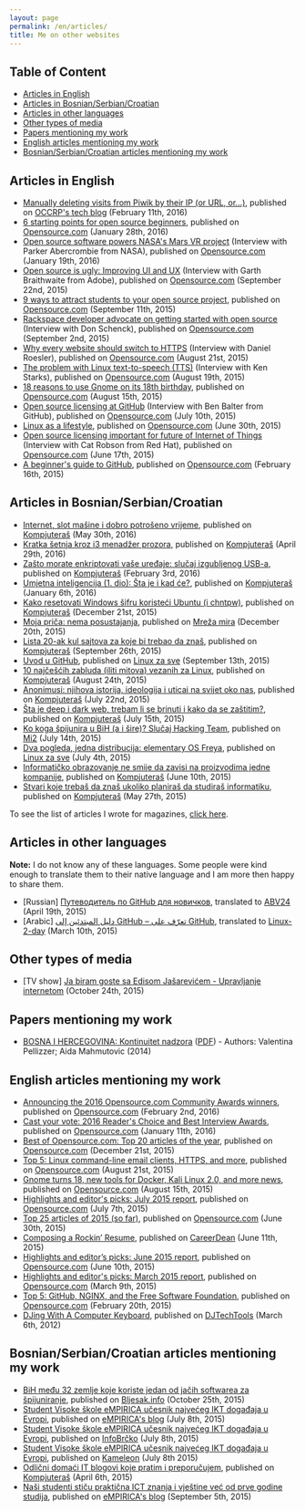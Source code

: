 ```yaml
---
layout: page
permalink: /en/articles/
title: Me on other websites
---
```


## Table of Content

* [Articles in English](#articles-in-english)
* [Articles in Bosnian/Serbian/Croatian](#articles-in-bosnianserbiancroatian)
* [Articles in other languages](#articles-in-other-languages)
* [Other types of media](#other-types-of-media)
* [Papers mentioning my work](#papers-mentioning-my-work)
* [English articles mentioning my work](#english-articles-mentioning-my-work)
* [Bosnian/Serbian/Croatian articles mentioning my work](#bosnianserbiancroatian-articles-mentioning-my-work)

## Articles in English

* [Manually deleting visits from Piwik by their IP (or URL,  or...)](https://tech.occrp.org/2016/02/manually-deleting-visits-from-piwik-by-their-ip-or-url-or.../), published on [OCCRP's tech blog](https://tech.occrp.org) (February 11th, 2016)
* [6 starting points for open source beginners](https://opensource.com/life/16/1/6-beginner-open-source), published on [Opensource.com](http://opensource.com) (January 28th, 2016)
* [Open source software powers NASA's Mars VR project](https://opensource.com/life/16/1/scale14x-interview-parker-abercrombie-nasa) (Interview with Parker Abercrombie from NASA), published on [Opensource.com](http://opensource.com) (January 19th, 2016)
* [Open source is ugly: Improving UI and UX](https://opensource.com/life/15/9/ato-interview-garth-braithwaite) (Interview with Garth Braithwaite from Adobe), published on [Opensource.com](http://opensource.com) (September 22nd, 2015)
* [9 ways to attract students to your open source project](http://opensource.com/education/15/9/what-attracts-students-to-your-project),
  published on [Opensource.com](http://opensource.com) (September 11th, 2015)
* [Rackspace developer advocate on getting started with open source](http://opensource.com/life/15/9/interview-don-schenck-rackspace) (Interview with Don Schenck), published on [Opensource.com](http://opensource.com) (September 2nd, 2015)
* [Why every website should switch to HTTPS](https://opensource.com/business/15/8/interview-daniel-roesler-utilityapi) (Interview with Daniel Roesler), published on [Opensource.com](http://opensource.com) (August 21st, 2015)
* [The problem with Linux text-to-speech (TTS)](https://opensource.com/life/15/8/interview-ken-starks-texas-linux-fest) (Interview with Ken Starks), published on [Opensource.com](http://opensource.com) (August 19th, 2015)
* [18 reasons to use Gnome on its 18th birthday](http://opensource.com/life/15/8/gnome-turns-18), published on [Opensource.com](http://opensource.com) (August 15th, 2015)
* [Open source licensing at GitHub](http://opensource.com/life/15/7/interview-ben-balter-github) (Interview with Ben Balter from GitHub), published on  [Opensource.com](http://opensource.com) (July 10th, 2015)
* [Linux as a lifestyle](http://opensource.com/life/15/6/my-linux-story-Aleksandar-Todorovic), published on [Opensource.com](http://opensource.com) (June 30th, 2015)
* [Open source licensing important for future of Internet of Things](http://opensource.com/business/15/6/interview-cat-robson-red-hat) (Interview with Cat Robson from Red Hat), published on [Opensource.com](http://opensource.com) (June 17th, 2015)
* [A beginner's guide to GitHub](http://opensource.com/life/15/2/beginners-guide-github), published on [Opensource.com](http://opensource.com) (February 16th, 2015)

## Articles in Bosnian/Serbian/Croatian

* [Internet, slot mašine i dobro potrošeno
  vrijeme](https://kompjuteras.com/internet-slot-masine-i-dobro-potroseno-vrijeme/),
  published on [Kompjuteraš](https://kompjuteras.com/) (May 30th,
  2016)
* [Kratka šetnja kroz i3 menadžer
  prozora](https://kompjuteras.com/kratka-setnja-kroz-i3-menadzer-prozora/),
  published on [Kompjuteraš](https://kompjuteras.com/) (April 29th,
  2016)
* [Zašto morate enkriptovati vaše uređaje: slučaj izgubljenog
  USB-a](https://kompjuteras.com/zasto-morate-enkriptovati-vase-uredaje-slucaj-izgubljenog-usb/),
  published on [Kompjuteraš](https://kompjuteras.com/) (February 3rd,
  2016)
* [Umjetna inteligencija (1. dio): Šta je i kad
  će?](https://kompjuteras.com/umjetna-inteligencija/), published on
  [Kompjuteraš](https://kompjuteras.com/) (January 6th, 2016)
* [Kako resetovati Windows šifru koristeći Ubuntu (i
  chntpw)](https://kompjuteras.com/kako-resetovati-windows-sifru-koristeci-ubuntu-chntpw/),
  published on [Kompjuteraš](https://kompjuteras.com/) (December 21st,
  2015)
* [Moja priča: nema
  posustajanja](http://www.mreza-mira.net/31229-moja-prica-nema-posustajanja/),
  published on [Mreža mira](http://www.mreza-mira.net/) (December
  20th, 2015)
* [Lista 20-ak kul sajtova za koje bi trebao da
  znaš](http://kompjuteras.com/lista-20-ak-kul-sajtova-za-koje-bi-trebao-da-znas/),
  published on [Kompjuteraš](http://kompjuteras.com) (September 26th,
  2015)
* [Uvod u GitHub](http://www.linuxzasve.com/uvod-u-github), published
  on [Linux za sve](http://linuxzasve.com/) (September 13th, 2015)
* [10 najčešćih zabluda (iliti mitova) vezanih za
  Linux](http://kompjuteras.com/10-najcescih-zabluda-iliti-mitova-vezanih-za-linux/),
  published on [Kompjuteraš](http://kompjuteras.com) (August 24th,
  2015)
* [Anonimusi: njihova istorija, ideologija i uticaj na svijet oko
  nas](http://kompjuteras.com/anonimusi-njihova-istorija-ideologija-uticaj-na-svijet-oko-nas/),
  published on [Kompjuteraš](http://kompjuteras.com) (July 22nd, 2015)
* [Šta je deep i dark web, trebam li se brinuti i kako da se
  zaštitim?](http://kompjuteras.com/sta-je-deep-dark-web-trebam-li-se-brinuti-kako-da-se-zastitim/),
  published on [Kompjuteraš](http://kompjuteras.com) (July 15th, 2015)
* [Ko koga špijunira u BiH (a i šire)? Slučaj Hacking
  Team](http://www.mi2.ba/vijesti/koga-spijunira-bih-sire-slucaj-hacking-team/),
  published on [Mi2](http://www.mi2.ba/) (July 14th, 2015)
* [Dva pogleda, jedna distribucija: elementary OS
  Freya](http://www.linuxzasve.com/dva-pogleda-jedna-distribucija-elementary-os-freya),
  published on [Linux za sve](http://linuxzasve.com/) (July 4th, 2015)
* [Informatičko obrazovanje ne smije da zavisi na proizvodima jedne
  kompanije](http://kompjuteras.com/informaticko-obrazovanje-ne-smije-da-zavisi-na-proizvodima-jedne-kompanije/),
  published on [Kompjuteraš](http://kompjuteras.com/) (June 10th,
  2015)
* [Stvari koje trebaš da znaš ukoliko planiraš da studiraš
  informatiku](http://kompjuteras.com/stvari-koje-trebas-da-znas-ukoliko-planiras-da-studiras-informatiku/),
  published on [Kompjuteraš](http://kompjuteras.com/) (May 27th, 2015)

To see the list of articles I wrote for magazines, [click
here](https://blog.r3bl.me/my-articles/my-articles.html#articles-in-magazines).

## Articles in other languages

**Note:** I do not know any of these languages. Some people were kind
enough to translate them to their native language and I am more then
happy to share them.

* [Russian] [Путеводитель по GitHub для новичков](http://abv24.com/putevoditel-po-github-dlya-novichkov), translated to [ABV24](http://abv24.com/) (April 19th, 2015)
* [Arabic] [دليل المبتدئين إلى GitHub – تعرّف على GitHub](http://linux-2-day.com/2015/03/github-beginners), translated to [Linux-2-day](http://linux-2-day.com) (March 10th, 2015)

## Other types of media

* [TV show] [Ja biram goste sa Edisom Jašarevićem - Upravljanje internetom](http://www.tv1.ba/produkcija/formati/ja-biram-goste/3945-ja-biram-goste.html) (October 24th, 2015)

## Papers mentioning my work

* [BOSNA I HERCEGOVINA: Kontinuitet
  nadzora](http://www.giswatch.org/node/5243)
  ([PDF](http://www.giswatch.org/sites/default/files/bosnia-bo.pdf)) -
  Authors: Valentina Pellizzer; Aida Mahmutovic (2014)

## English articles mentioning my work

* [Announcing the 2016 Opensource.com Community Awards winners](https://opensource.com/community/16/2/winners-2016-community-awards), published on [Opensource.com](http://opensource.com) (February 2nd, 2016)
* [Cast your vote: 2016 Reader's Choice and Best Interview Awards](https://opensource.com/community/16/1/2016-readers-choice-award), published on [Opensource.com](http://opensource.com) (January 11th, 2016)
* [Best of Opensource.com: Top 20 articles of the year](https://opensource.com/life/15/12/top-20-open-source-stories-2015), published on [Opensource.com](http://opensource.com) (December 21st, 2015)
* [Top 5: Linux command-line email clients, HTTPS, and more](http://opensource.com/life/15/8/top-5-august-21), published on [Opensource.com](http://opensource.com) (August 21st, 2015)
* [Gnome turns 18, new tools for Docker, Kali Linux 2.0, and more news](http://opensource.com/life/15/8/weekly-news-august-15), published on [Opensource.com](http://opensource.com) (August 15th, 2015)
* [Highlights and editor's picks: July 2015 report](http://opensource.com/life/15/7/community-report-july-2015), published on [Opensource.com](http://opensource.com) (July 7th, 2015)
* [Top 25 articles of 2015 (so far)](http://opensource.com/life/15/6/top-25-articles-2015-so-far), published on [Opensource.com](http://opensource.com) (June 30th, 2015)
* [Composing a Rockin’ Resume](http://www.careerdean.com/blog/composing-a-rockin-resume/), published on [CareerDean](https://www.careerdean.com/) (June 11th,
  2015)
* [Highlights and editor’s picks: June 2015 report](http://opensource.com/community/15/5/community-report-june-2015), published on [Opensource.com](http://opensource.com) (June 10th, 2015)
* [Highlights and editor's picks: March 2015 report](http://opensource.com/community-report-march-2015), published on [Opensource.com](http://opensource.com/) (March 9th, 2015)
* [Top 5: GitHub, NGINX, and the Free Software Foundation](http://opensource.com/life/15/2/top-5-articles-week-february-20), published on [Opensource.com](http://opensource.com/) (February 20th, 2015)
* [DJing With A Computer Keyboard](http://djtechtools.com/2012/03/06/djing-with-a-computer-keyboard/), published on [DJTechTools](http://djtechtools.com/) (March 6th, 2012)

## Bosnian/Serbian/Croatian articles mentioning my work

* [BiH među 32 zemlje koje koriste jedan od jačih softwarea za  špijuniranje](http://bljesak.info/rubrika/sci-tech/clanak/bih-medu-32-zemlje-koje-koriste-jedan-od-jacih-softwarea-za-spijuniranje/136782), published on [Bljesak.info](http://bljesak.info/) (October 25th, 2015)
* [Student Visoke škole eMPIRICA učesnik najvećeg IKT događaja u Evropi](http://www.empirica.ba/index.php/aktuelne-vijesti/490-student-visoke-skole-empirica-ucesnik-najveceg-ikt-dogadaja-u-evropi), published on [eMPIRICA's
  blog](http://empirica.ba/index.php/aktuelne-vijesti) (July 8th, 2015)
* [Student Visoke škole eMPIRICA učesnik najvećeg IKT događaja u Evropi](http://www.infobrcko.com/vijesti-iz-bih/11338-student-visoke-%C5%A1kole-empirica-u%C4%8Desnik-najve%C4%87eg-ikt-doga%C4%91aja-u-evropi.html), published on [InfoBrčko](http://www.infobrcko.com) (July 8th, 2015)
* [Student Visoke škole eMPIRICA učesnik najvećeg IKT događaja u Evropi](http://www.kameleon.ba/index.php/lifestyle/Student-Visoke-skole-eMPIRICA-ucesnik-najveceg-IKT-dogadaja-u-Evropi-), published on [Kameleon](http://kameleon.ba/) (July 8th 2015)
* [Odlični domaći IT blogovi koje pratim i preporučujem](http://kompjuteras.com/odlicni-domaci-blogovi-koje-pratim-preporucujem/), published on [Kompjuteraš](http://kompjuteras.com/) (April 6th, 2015)
* [Naši studenti stiču praktična ICT znanja i vještine već od prve godine studija](http://empirica.ba/index.php/aktuelne-vijesti/464-nasi-studenti-sticu-prakticna-ict-znanja-i-vjestine-vec-od-prve-godine-studija), published on [eMPIRICA's blog](http://empirica.ba/index.php/aktuelne-vijesti) (September 5th, 2015)
